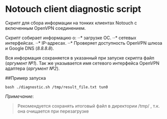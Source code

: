 # Notouch client diagnostic script
Скрипт для сбора информации на тонких клиентах Notouch с включенным OpenVPN соединением.

Скрипт собирает информацию о:
⋅⋅* загрузке ОС. 
⋅⋅* сетевых интерфейсах. 
⋅⋅* IP-адресах.
⋅⋅* Проверяет доступность OpenVPN шлюза и Google DNS (*8.8.8.8*).

Вся информация сохраняется в указанный при запуске скрипта файл (_аргумент №1_).
Так же указывается имя сетевого интерфейса OpenVPN адаптера (_аргумент №2_).

##Пример запуска
```shell
bash ./diagnostic.sh /tmp/result_file.txt tun0
```
*Примечание*:
> Рекомендуется сохранять итоговый файл в директории /tmp/ , т.к. она очищается при перезагрузке
